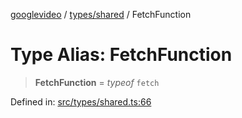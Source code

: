 [googlevideo](../../../README.md) / [types/shared](../README.md) / FetchFunction

# Type Alias: FetchFunction

> **FetchFunction** = *typeof* `fetch`

Defined in: [src/types/shared.ts:66](https://github.com/LuanRT/googlevideo/blob/dbf946453f309f019ca5c8a163ede31e16e7831d/src/types/shared.ts#L66)

